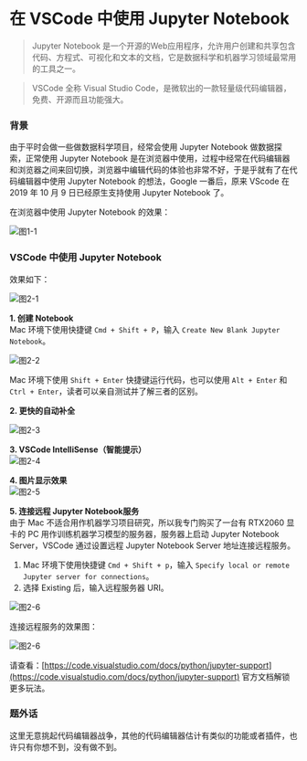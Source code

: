 # 在 VSCode 中使用 Jupyter Notebook

> Jupyter Notebook 是一个开源的Web应用程序，允许用户创建和共享包含代码、方程式、可视化和文本的文档，它是数据科学和机器学习领域最常用的工具之一。

> VSCode 全称 Visual Studio Code，是微软出的一款轻量级代码编辑器，免费、开源而且功能强大。

### 背景
由于平时会做一些做数据科学项目，经常会使用 Jupyter Notebook 做数据探索，正常使用 Jupyter Notebook 是在浏览器中使用，过程中经常在代码编辑器和浏览器之间来回切换，浏览器中编辑代码的体验也非常不好，于是乎就有了在代码编辑器中使用 Jupyter Notebook 的想法，Google 一番后，原来 VScode 在 2019 年 10 月 9 日已经原生支持使用 Jupyter Notebook 了。

在浏览器中使用 Jupyter Notebook 的效果：

![图1-1](http://cdn.defcoding.com/067C1802-C6DA-4194-AF52-BA0DCCE28150.png)

### VSCode 中使用 Jupyter Notebook
效果如下：

![图2-1](http://cdn.defcoding.com/239D34F6-975F-4920-A676-B254D639E28B.png)

**1. 创建 Notebook**<br />
Mac 环境下使用快捷键 `Cmd + Shift + P`，输入 `Create New Blank Jupyter Notebook`。<br />

![图2-2](http://cdn.defcoding.com/641F5FB8-8E14-4D97-8ED6-EA87A147F664.png)

Mac 环境下使用 `Shift + Enter` 快捷键运行代码，也可以使用 `Alt + Enter` 和 `Ctrl + Enter`，读者可以亲自测试并了解三者的区别。

**2. 更快的自动补全**<br />

![图2-3](http://cdn.defcoding.com/41DD6B46-75BB-48CE-BB96-3D2224A33A52.png)

**3. VSCode IntelliSense（智能提示）**<br />
![图2-4](http://cdn.defcoding.com/9780A400-84A2-408C-8469-45E13F096A50.png)

**4. 图片显示效果**<br />
![图2-5](http://cdn.defcoding.com/AFBC48B0-BBB7-4571-A67B-28A45AF656CE.png)

**5. 连接远程 Jupyter Notebook服务**<br />
由于 Mac 不适合用作机器学习项目研究，所以我专门购买了一台有 RTX2060 显卡的 PC 用作训练机器学习模型的服务器，服务器上启动 Jupyter Notebook Server，VSCode 通过设置远程 Jupyter Notebook Server 地址连接远程服务。

1. Mac 环境下使用快捷键 `Cmd + Shift + p`，输入 `Specify local or remote Jupyter server for connections`。
2. 选择 Existing 后，输入远程服务器 URI。

![图2-6](http://cdn.defcoding.com/6F0AC31E-36F1-4DC2-9DD5-E480BD48561F.png)

连接远程服务的效果图：

![图2-6](http://cdn.defcoding.com/14DA5C29-FCBB-4053-9D82-84CBD40C0FBC.png)

请查看：[https://code.visualstudio.com/docs/python/jupyter-support](https://code.visualstudio.com/docs/python/jupyter-support) 官方文档解锁更多玩法。

### 题外话
这里无意挑起代码编辑器战争，其他的代码编辑器估计有类似的功能或者插件，也许只有你想不到，没有做不到。
